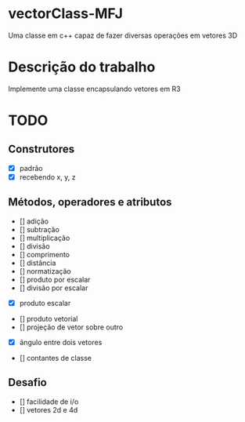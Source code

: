 # vectorClass-MFJ
Uma classe em c++ capaz de fazer diversas operações em vetores 3D

# Descrição do trabalho
Implemente uma classe encapsulando vetores em R3

# TODO
## Construtores
- [x] padrão
- [x] recebendo x, y, z

## Métodos, operadores e atributos
- [] adição
- [] subtração
- [] multiplicação
- [] divisão
- [] comprimento
- [] distância
- [] normatização
- [] produto por escalar
- [] divisão por escalar
- [x] produto escalar
- [] produto vetorial
- [] projeção de vetor sobre outro
- [x] ângulo entre dois vetores
- [] contantes de classe

## Desafio

- [] facilidade de i/o
- [] vetores 2d e 4d
